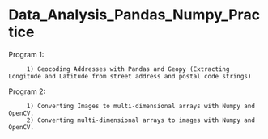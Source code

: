 # Data_Analysis_Pandas_Numpy_Practice

Program 1: 

         1) Geocoding Addresses with Pandas and Geopy (Extracting Longitude and Latitude from street address and postal code strings)

Program 2: 

         1) Converting Images to multi-dimensional arrays with Numpy and OpenCV. 
         2) Converting multi-dimensional arrays to images with Numpy and OpenCV.
        

